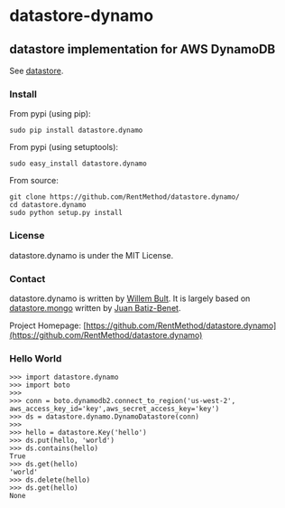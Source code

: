 # datastore-dynamo

## datastore implementation for AWS DynamoDB

See [datastore](https://github.com/datastore/datastore).


### Install

From pypi (using pip):

    sudo pip install datastore.dynamo

From pypi (using setuptools):

    sudo easy_install datastore.dynamo

From source:

    git clone https://github.com/RentMethod/datastore.dynamo/
    cd datastore.dynamo
    sudo python setup.py install


### License

datastore.dynamo is under the MIT License.

### Contact

datastore.dynamo is written by [Willem Bult](https://github.com/willembult).
It is largely based on [datastore.mongo](https://github.com/datastore/datastore.mongo) written by [Juan Batiz-Benet](https://github.com/jbenet).

Project Homepage:
[https://github.com/RentMethod/datastore.dynamo](https://github.com/RentMethod/datastore.dynamo)


### Hello World

    
    >>> import datastore.dynamo
    >>> import boto
    >>>
    >>> conn = boto.dynamodb2.connect_to_region('us-west-2', aws_access_key_id='key',aws_secret_access_key='key')
    >>> ds = datastore.dynamo.DynamoDatastore(conn)
    >>>
    >>> hello = datastore.Key('hello')
    >>> ds.put(hello, 'world')
    >>> ds.contains(hello)
    True
    >>> ds.get(hello)
    'world'
    >>> ds.delete(hello)
    >>> ds.get(hello)
    None
